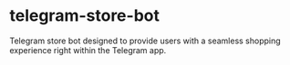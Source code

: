 # telegram-store-bot
 Telegram store bot designed to provide users with a seamless shopping experience right within the Telegram app.
